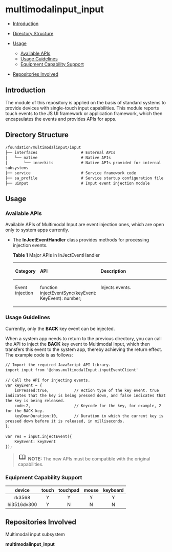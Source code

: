 # multimodalinput\_input<a name="EN-US_TOPIC_0000001147497185"></a>

-   [Introduction](#section11660541593)
-   [Directory Structure](#section14408467105)
-   [Usage](#section18111235161011)
    -   [Available APIs](#section86358081116)
    -   [Usage Guidelines](#section789634518111)
    -   [Equipment Capability Support](#section789634518112)

-   [Repositories Involved](#section135327891219)

## Introduction<a name="section11660541593"></a>

The module of this repository is applied on the basis of standard systems to provide devices with single-touch input capabilities. This module reports touch events to the JS UI framework or application framework, which then encapsulates the events and provides APIs for apps.

## Directory Structure<a name="section14408467105"></a>

```
/foundation/multimodalinput/input
├── interfaces                   # External APIs
│   └── native                   # Native APIs
│       └── innerkits            # Native APIs provided for internal subsystems
├── service                      # Service framework code
├── sa_profile                   # Service startup configuration file
├── uinput                       # Input event injection module
```

## Usage<a name="section18111235161011"></a>

### Available APIs<a name="section86358081116"></a>

Available APIs of Multimodal Input are event injection ones, which are open only to system apps currently.

-   The  **InJectEventHandler**  class provides methods for processing injection events.

    **Table  1**  Major APIs in InJectEventHandler

    <a name="t49c6a8df29a143a98ef6f66f43c7eac8"></a>
    <table><thead align="left"><tr id="rf815506c67654ad4ac014b339ee3292d"><th class="cellrowborder" valign="top" width="15.031503150315032%" id="mcps1.2.4.1.1"><p id="a59bc0498281e498289e11d5e584eb293"><a name="a59bc0498281e498289e11d5e584eb293"></a><a name="a59bc0498281e498289e11d5e584eb293"></a>Category</p>
    </th>
    <th class="cellrowborder" valign="top" width="23.152315231523154%" id="mcps1.2.4.1.2"><p id="aa1226795522e4609b6b1d210255beeff"><a name="aa1226795522e4609b6b1d210255beeff"></a><a name="aa1226795522e4609b6b1d210255beeff"></a>API</p>
    </th>
    <th class="cellrowborder" valign="top" width="61.816181618161814%" id="mcps1.2.4.1.3"><p id="a34777ce8d3174036ba45b9fd51dc4848"><a name="a34777ce8d3174036ba45b9fd51dc4848"></a><a name="a34777ce8d3174036ba45b9fd51dc4848"></a>Description</p>
    </th>
    </tr>
    </thead>
    <tbody><tr id="ra7599f41f04548858a77e2062aad2cf5"><td class="cellrowborder" valign="top" width="15.031503150315032%" headers="mcps1.2.4.1.1 "><p id="a63ab1186072d4bcdb32d4e11b9243b57"><a name="a63ab1186072d4bcdb32d4e11b9243b57"></a><a name="a63ab1186072d4bcdb32d4e11b9243b57"></a>Event injection</p>
    </td>
    <td class="cellrowborder" valign="top" width="23.152315231523154%" headers="mcps1.2.4.1.2 "><p id="a3d9b89df15074475a45ed26503e22c21"><a name="a3d9b89df15074475a45ed26503e22c21"></a><a name="a3d9b89df15074475a45ed26503e22c21"></a>function injectEventSync(keyEvent: KeyEvent): number;</p>
    </td>
    <td class="cellrowborder" valign="top" width="61.816181618161814%" headers="mcps1.2.4.1.3 "><p id="a33c82952289f40a09773ce2fed14f6aa"><a name="a33c82952289f40a09773ce2fed14f6aa"></a><a name="a33c82952289f40a09773ce2fed14f6aa"></a>Injects events.</p>
    </td>
    </tr>
    </tbody>
    </table>


### Usage Guidelines<a name="section789634518111"></a>

Currently, only the  **BACK**  key event can be injected.

When a system app needs to return to the previous directory, you can call the API to inject the  **BACK**  key event to Multimodal Input, which then transfers this event to the system app, thereby achieving the return effect. The example code is as follows:

```
// Import the required JavaScript API library.
import input from '@ohos.multimodalInput.inputEventClient'

// Call the API for injecting events.
var keyEvent = {
    isPressed:true,           // Action type of the key event. true indicates that the key is being pressed down, and false indicates that the key is being released.
    code:2,                   // Keycode for the key, for example, 2 for the BACK key.
    keyDownDuration:10,       // Duration in which the current key is pressed down before it is released, in milliseconds.
};

var res = input.injectEvent({
    KeyEvent: keyEvent
});
```

>![](figures/icon-note.gif) **NOTE:**
>The new APIs must be compatible with the original capabilities.

### Equipment Capability Support<a name="section789634518112"></a>

|   device    | touch | touchpad | mouse | keyboard |
| :---------: | :---: | :------: | :---: | :------: |
|   rk3568    |   Y   |    Y     |   Y   |    Y     |
| hi3516dv300 |   Y   |    N     |   N   |    N     |

## Repositories Involved<a name="section135327891219"></a>

Multimodal input subsystem

**multimodalinput\_input**

